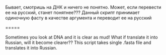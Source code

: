 Бывает, смотришь на ДНК и ничего не понятно. Может, если перевести ее на русский, станет понятнее???
Данный скрипт принимает одиночную фасту в качестве аргумента и переводит ее на русский

=====

Sometimes you look at DNA and it is clear as mud! What if translate it into Russian, will it become clearer??
This script takes single .fasta file and translates it into Russian.
